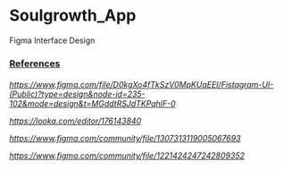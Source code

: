 # Soulgrowth_App
Figma Interface Design


<h3><b><ins>References</ins></b></h3> 

<h6> 

https://www.figma.com/file/D0kgXo4fTkSzV0MpKUaEEI/Fistagram-UI-(Public)?type=design&node-id=235-102&mode=design&t=MGddtRSJdTKPqhlF-0

https://looka.com/editor/176143840

https://www.figma.com/community/file/1307313119005067693

https://www.figma.com/community/file/1221424247242809352
</h6>
